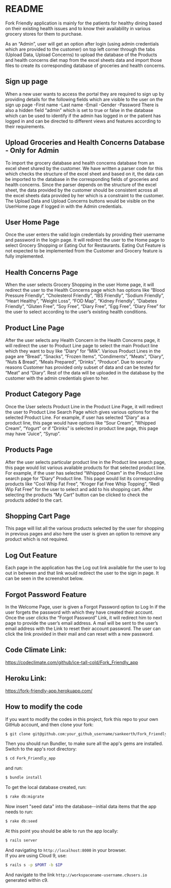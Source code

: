 # README
Fork Friendly application is mainly for the patients for healthy dining based on their existing
health issues and to know their availability in various grocery stores for them to purchase.

As an “Admin”, user will get an option after login (using admin credentials which are provided to the customer) on top left
corner through the tabs (Upload Data, Upload Concerns) to upload the database of the Products and
health concerns diet map from the excel sheets data and import those files to create its corresponding
database of groceries and health concerns.

## Sign up page
  When a new user wants to access the portal they are required to sign up by providing details for the following fields which are visible to the user on the sign up page
-First name
-Last name
-Email
-Gender
-Password
  There is also a hidden field “admin” which is set to true or false in the database which can be used to identify if the admin has logged in or the patient has logged in and can be directed to different views and features according to their requirements.

## Upload Groceries and Health Concerns Database - Only for Admin 
  To import the grocery database and health concerns database from an excel sheet shared by the customer. We have written a parser code for this which checks the structure of the excel sheet and based on it, the data can be imported to the database in the corresponding fields of groceries and health concerns. Since the parser depends on the structure of the excel sheet, the data provided by the customer should be consistent across all the excel sheets data provided by her which is a constraint to the customer. The Upload Data and Upload Concerns buttons would be visible on the UserHome page if logged in with the Admin credentials.

## User Home Page
  Once the user enters the valid login credentials by providing their username and password in the login page. It will redirect the user to the Home page to select Grocery Shopping or Eating Out for Restaurants. Eating Out Feature is not expected to be implemented from the Customer and Grocery feature is fully implemented.

## Health Concerns Page
  When the user selects Grocery Shopping in the user Home page, it will redirect the user to the Health Concerns page which has options like “Blood Pressure Friendly”, “Cholesterol Friendly”, “IBS Friendly”, “Sodium Friendly”, “Heart Healthy”, “Weight Loss”, “FOD Map”, “Kidney Friendly”, “Diabetes Friendly”, “Gluten Free”, “Soy Free”, “Diary Free”, “Egg Free”, “Diary Free” for the user to select according to the user’s existing health conditions.

## Product Line Page
  After the user selects any Health Concern in the Health Concerns page, it will redirect the user to Product Line page to select the main Product line which they want to buy like “Diary” for “Milk”. Various Product Lines in the page are “Bread”, “Snacks”, “Frozen Items”, “Condiments”, “Meats”, “Diary”, “Nuts & Bread”, “Meals Prepared”, “Drinks”, “Produce”. Due to security reasons Customer has provided only subset of data and can be tested for “Meat” and “Diary”. Rest of the data will be uploaded in the database by the customer with the admin credentials given to her.

## Product Category Page
  Once the User selects Product Line in the Product Line Page, it will redirect the user to Product Line Search Page which gives various options for the selected Product Line. For example, if user has selected “Diary” as a product line, this page would have options like “Sour Cream”, “Whipped Cream”, “Yogurt” or if “Drinks” is selected in product line page, this page may have “Juice”, “Syrup”.

## Products Page
  After the user selects particular product line in the Product line search page, this page would list various available products for that selected product line. For example, if the user has selected “Whipped Cream” in the Product Line search page for “Diary” Product line. This page would list its corresponding products like “Cool Whip Fat Free”, “Kroger Fat Free Whip Topping”, “Redi Wip Fat Free” for the user to select and add to his shopping cart. After selecting the products “My Cart” button can be clicked to check the products added to the cart.

## Shopping Cart Page
  This page will list all the various products selected by the user for shopping in previous pages and also here the user is given an option to remove any product which is not required.

## Log Out Feature
  Each page in the application has the Log out link available for the user to log out in between and that link would redirect the user to the sign in page. It can be seen in the screenshot below.

## Forgot Password Feature
  In the Welcome Page, user is given a Forgot Password option to Log In if the user forgets the password with which they have created their account. Once the user clicks the “Forgot Password” Link, it will redirect him to next page to provide the user’s email address. A mail will be sent to the user’s email address with the Link to reset their account password. The user can click the link provided in their mail and can reset with a new password.

## Code Climate Link:
https://codeclimate.com/github/ice-tall-cold/Fork_Friendly_app

## Heroku Link:
https://fork-friendly-app.herokuapp.com/

## How to modify the code
If you want to modify the codes in this project, fork this repo to your own GitHub account, and then
clone your fork:

```sh
$ git clone git@github.com:your_github_username/sankeerth/Fork_Friendly_app.git
```
Then you should run Bundler, to make sure all the app's gems are installed.  Switch to the app's root directory:

```sh
$ cd Fork_Friendly_app
```
and run:

```sh
$ bundle install
```

To get the local database created, run:

```sh
$ rake db:migrate
```

Now insert "seed data" into the database--initial data items that the app needs to run:

```sh
$ rake db:seed
```

At this point you should be able to run the app locally:

```sh
$ rails server
```

And navigating to `http://localhost:8000` in your browser.  
If you are using Cloud 9, use:

```sh
$ rails s -p $PORT -b $IP
```
And navigate to the link `http://workspacename-username.c9users.io` generated within c9.
<br />


